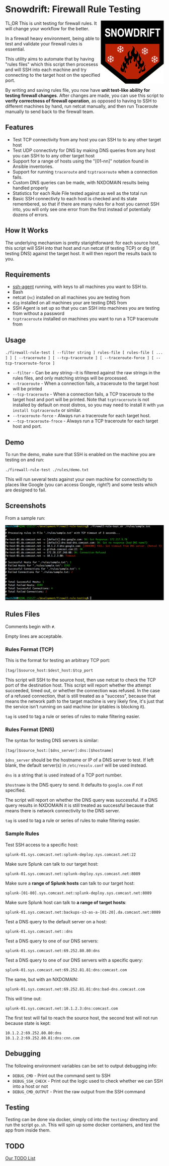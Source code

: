 # Snowdrift: Firewall Rule Testing

<img src="./img/snowdrift.png" align="right" />

TL;DR This is unit testing for firewall rules. It will change your workflow for the better.

In a firewall heavy environment, being able to test and validate your firewall rules is essential.  

This utility aims to automate that by having "rules files" which this script then procesess
and will SSH into each machine and try connecting to the target host on the specified port.

By writing and saving rules file, you now have **unit test-like ability for testing firewall changes**. 
After changes are made, you can use this script to **verify correctness of firewall operation**, as opposed
to having to SSH to different machines by hand, run netcat manually, and then run Traceroute manually
to send back to the firewall team.


## Features

- Test TCP connectivity from any host you can SSH to to any other target host
- Test UDP connectivty for DNS by making DNS queries from any host you can SSH to to any other target host
- Support for a range of hosts using the "[01-nn]" notation found in Ansible inventories.
- Support for running `traceroute` and `tcptraceroute` when a connection fails.
- Custom DNS queries can be made, with NXDOMAIN results being handled properly
- Statistics for each Rule File tested against as well as the total run
- Basic SSH connectivty to each host is checked and its state remembered, so that if there are many rules for a host you cannot SSH into, you will only see one error from the first instead of potentially dozens of errors.


## How It Works

The underlying mechanism is pretty starightforward: for each source host, this script will
SSH into that host and run netcat (if testing TCP) or dig (if testing DNS) against the
target host.  It will then report the results back to you.


## Requirements

- <a href="https://developer.github.com/v3/guides/using-ssh-agent-forwarding/">ssh-agent</a> running, with keys to all machines you want to SSH to.
- Bash
- netcat (`nc`) installed on all machines you are testing from
- `dig` installed on all machines your are testing DNS from
- SSH Agent is set up so that you can SSH into machines you are testing from without a password
- `tcptraceroute` installed on machines you want to run a TCP traceroute from


## Usage

`./firewall-rule-test [ --filter string ] rules-file [ rules-file [ ... ] ] [ --traceroute ] [ --tcp-traceroute ] [ --traceroute-force ] [ --tcp-traceroute-force ]`

- `--filter` - Can be any string--it is filtered against the raw strings in the rules files, and only matching strings will be processed.
- `--traceroute` - When a connection fails, a traceroute to the target host will be printed
- `--tcp-traceroute` - When a connection fails, a TCP traceroute to the target host and port will be printed. Note that `tcptraceroute` is not installed by default on most distros, so you may need to install it with `yum install tcptraceroute` or similar.
- `--traceroute-force` - Always run a traceroute for each target host.
- `--tcp-traceroute-froce` - Always run a TCP traceroute for each target host and port.


## Demo

To run the demo, make sure that SSH is enabled on the machine you are testing on
and run:

`./firewall-rule-test ./rules/demo.txt`

This will run several tests against your own machine for connectivity to 
places like Google (you can access Google, right?) and some tests which
are designed to fail.


## Screenshots

From a sample run:

<img src="./img/firewall-rule-testing-sample-run.png" />



## Rules Files

Comments begin with `#`.

Empty lines are acceptable.


### Rules Format (TCP)

This is the format for testing an arbitrary TCP port:

`[tag/]$source_host:$dest_host:$tcp_port`

This script will SSH to the source host, then use netcat to check the TCP port of the destination host.
This script will report whether the attempt succeeded, timed out, or whether the connection 
was refused.  In the case of a refused connection, that is still treated as a "success", because
that means the network path to the target machine is very likely fine, it's just that the
service isn't running on said machine (or iptables is blocking it).

`tag` is used to tag a rule or series of rules to make filtering easier.


### Rules Format (DNS)

The syntax for testing DNS servers is similar:

`[tag/]$source_host:[$dns_server]:dns:[$hostname]`

`$dns_server` should be the hostname or IP of a DNS server to test.  If left blank, the
default server(s) in `/etc/resolv.conf` will be used instead. 

`dns` is a string that is used instead of a TCP port number.

`$hostname` is the DNS query to send.  It defaults to `google.com` if not specified.

The script will report on whether the DNS query was successful.  If a DNS query results in NXDOMAIN
it is still treated as successful because that means there is network connectivity to the DNS server.

`tag` is used to tag a rule or series of rules to make filtering easier.


### Sample Rules

Test SSH access to a specific host:

```
splunk-01.sys.comcast.net:splunk-deploy.sys.comcast.net:22
```

Make sure Splunk can talk to our target host:

```
splunk-01.sys.comcast.net:splunk-deploy.sys.comcast.net:8089
```

Make sure a **range of Splunk hosts** can talk to our target host:

```
splunk-[01-80].sys.comcast.net:splunk-deploy.sys.comcast.net:8089
```

Make sure Splunk host can talk to **a range of target hosts**:

```
splunk-01.sys.comcast.net:backups-s3-as-a-[01-20].da.comcast.net:8089
```

Test a DNS query to the default server on a host:

```
splunk-01.sys.comcast.net::dns
```

Test a DNS query to one of our DNS servers:

```
splunk-01.sys.comcast.net:69.252.80.80:dns
```

Test a DNS query to one of our DNS servers with a specific query:

```
splunk-01.sys.comcast.net:69.252.81.81:dns:comcast.com
```

The same, but with an NXDOMAIN:

```
splunk-01.sys.comcast.net:69.252.81.81:dns:bad-dns.comcast.com
```

This will time out:

```
splunk-01.sys.comcast.net:10.1.2.3:dns:comcast.com
```

The first test will fail to reach the source host, the second test will not run because state is kept:

```
10.1.2.2:69.252.80.80:dns
10.1.2.2:69.252.80.81:dns:cnn.com
```


## Debugging

The following environment variables can be set to output debugging info:

- `DEBUG_CMD` - Print out the command sent to SSH
- `DEBUG_SSH_CHECK` - Print out the logic used to check whether we can SSH into a host or not
- `DEBUG_CMD_OUTPUT` - Print the raw output from the SSH command


## Testing

Testing can be done via docker, simply cd into the `testing/` directory and
run the script `go.sh`.  This will spin up some docker containers, and test
the app from inside them.

## TODO

[Our TODO List](TODO.md)




